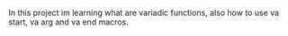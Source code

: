 In this project im learning what are variadic functions, also how to use va start, va arg and va end macros.

